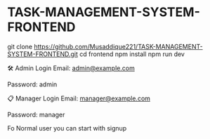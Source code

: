# TASK-MANAGEMENT-SYSTEM-FRONTEND

git clone https://github.com/Musaddique221/TASK-MANAGEMENT-SYSTEM-FRONTEND.git
cd frontend
npm install
npm run dev


🛠 Admin Login
Email: admin@example.com

Password: admin

📋 Manager Login
Email: manager@example.com

Password: manager

Fo Normal user you can start with signup


